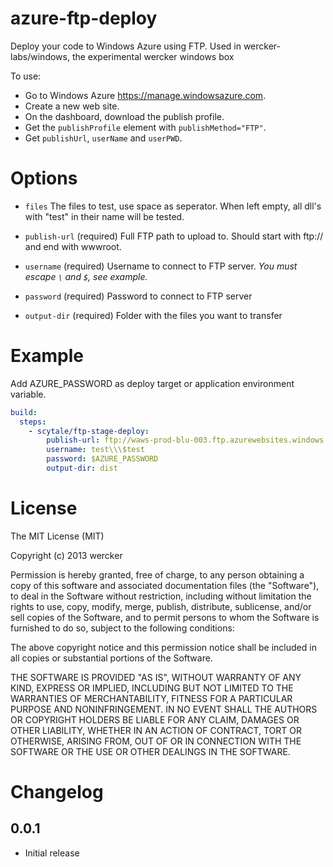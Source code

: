 # azure-ftp-deploy

Deploy your code to Windows Azure using FTP.
Used in wercker-labs/windows, the experimental wercker windows box

To use:
* Go to Windows Azure https://manage.windowsazure.com.
* Create a new web site.
* On the dashboard, download the publish profile.
* Get the `publishProfile` element with `publishMethod="FTP"`.
* Get `publishUrl`, `userName` and `userPWD`.

# Options

* `files` The files to test, use space as seperator. When left empty, all dll's with "test" in their name will be tested.

* `publish-url` (required) Full FTP path to upload to. Should start with ftp:// and end with wwwroot.
* `username` (required) Username to connect to FTP server. _You must escape `\` and `$`, see example._
* `password` (required) Password to connect to FTP server
* `output-dir` (required) Folder with the files you want to transfer

# Example

Add AZURE_PASSWORD as deploy target or application environment variable.

```yaml
build:
  steps:
    - scytale/ftp-stage-deploy:
        publish-url: ftp://waws-prod-blu-003.ftp.azurewebsites.windows.net/site/wwwroot
        username: test\\\$test
        password: $AZURE_PASSWORD
        output-dir: dist
```

# License

The MIT License (MIT)

Copyright (c) 2013 wercker

Permission is hereby granted, free of charge, to any person obtaining a copy of
this software and associated documentation files (the "Software"), to deal in
the Software without restriction, including without limitation the rights to
use, copy, modify, merge, publish, distribute, sublicense, and/or sell copies of
the Software, and to permit persons to whom the Software is furnished to do so,
subject to the following conditions:

The above copyright notice and this permission notice shall be included in all
copies or substantial portions of the Software.

THE SOFTWARE IS PROVIDED "AS IS", WITHOUT WARRANTY OF ANY KIND, EXPRESS OR
IMPLIED, INCLUDING BUT NOT LIMITED TO THE WARRANTIES OF MERCHANTABILITY, FITNESS
FOR A PARTICULAR PURPOSE AND NONINFRINGEMENT. IN NO EVENT SHALL THE AUTHORS OR
COPYRIGHT HOLDERS BE LIABLE FOR ANY CLAIM, DAMAGES OR OTHER LIABILITY, WHETHER
IN AN ACTION OF CONTRACT, TORT OR OTHERWISE, ARISING FROM, OUT OF OR IN
CONNECTION WITH THE SOFTWARE OR THE USE OR OTHER DEALINGS IN THE SOFTWARE.

# Changelog


## 0.0.1

- Initial release
